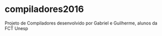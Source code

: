 # compiladores2016
Projeto de Compiladores desenvolvido por Gabriel e Guilherme, alunos da FCT Unesp
